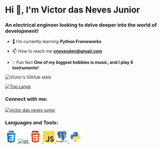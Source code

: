 <h1 align="left">Hi 👋, I'm Victor das Neves Junior</h1>
<h3 align="left">An electrical engineer looking to delve deeper into the world of development!</h3>

- 🌱 I’m currently learning **Python Frameworks**

- 📫 How to reach me **vnevesdev@gmail.com**

- 💡 Fun fact **One of my biggest hobbies is music, and I play 6 instruments!**

![Victor's GitHub stats](https://github-readme-stats.vercel.app/api?username=VictorNevesDev&show_icons=true&theme=dracula)

[![Top Langs](https://github-readme-stats.vercel.app/api/top-langs/?username=VictorNevesDev)](https://github.com/VictorNevesDev/github-readme-stats)


<h3 align="left">Connect with me:</h3>
<p align="left">
<a href="https://linkedin.com/in/victor das neves junior" target="blank"><img align="center" src="https://raw.githubusercontent.com/rahuldkjain/github-profile-readme-generator/master/src/images/icons/Social/linked-in-alt.svg" alt="victor das neves junior" height="30" width="40" /></a>
</p>

<h3 align="left">Languages and Tools:</h3>
<p align="left"> <a href="https://www.w3schools.com/css/" target="_blank" rel="noreferrer"> <img src="https://raw.githubusercontent.com/devicons/devicon/master/icons/css3/css3-original-wordmark.svg" alt="css3" width="40" height="40"/> </a> <a href="https://git-scm.com/" target="_blank" rel="noreferrer"> <img src="https://www.vectorlogo.zone/logos/git-scm/git-scm-icon.svg" alt="git" width="40" height="40"/> </a> <a href="https://www.w3.org/html/" target="_blank" rel="noreferrer"> <img src="https://raw.githubusercontent.com/devicons/devicon/master/icons/html5/html5-original-wordmark.svg" alt="html5" width="40" height="40"/> </a> <a href="https://developer.mozilla.org/en-US/docs/Web/JavaScript" target="_blank" rel="noreferrer"> <img src="https://raw.githubusercontent.com/devicons/devicon/master/icons/javascript/javascript-original.svg" alt="javascript" width="40" height="40"/> </a> <a href="https://www.postgresql.org" target="_blank" rel="noreferrer"> <img src="https://raw.githubusercontent.com/devicons/devicon/master/icons/postgresql/postgresql-original-wordmark.svg" alt="postgresql" width="40" height="40"/> </a> <a href="https://www.python.org" target="_blank" rel="noreferrer"> <img src="https://raw.githubusercontent.com/devicons/devicon/master/icons/python/python-original.svg" alt="python" width="40" height="40"/> </a> </p>
